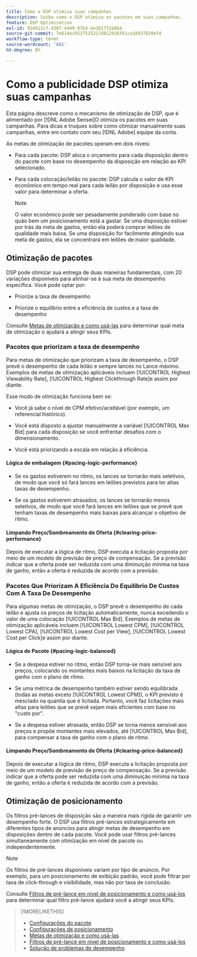 ```yaml
---
title: Como o DSP otimiza suas campanhas
description: Saiba como o DSP otimiza os pacotes em suas campanhas.
feature: DSP Optimization
exl-id: 92d411cf-4307-4449-97b4-da3817f2a0b4
source-git-commit: 7e614ecb517515217d812926f61ca10437820efd
workflow-type: tm+mt
source-wordcount: '681'
ht-degree: 0%

---
```


# Como a publicidade DSP otimiza suas campanhas

Esta página descreve como o mecanismo de otimização de DSP, que é alimentado por [!DNL Adobe Sensei]O otimiza os pacotes em suas campanhas. Para dicas e truques sobre como otimizar manualmente suas campanhas, entre em contato com seu [!DNL Adobe] equipe da conta. <!-- add link to trading playbook if we add it to help -->

As metas de otimização de pacotes operam em dois níveis:

* Para cada pacote: DSP aloca o orçamento para cada disposição dentro do pacote com base no desempenho da disposição em relação ao KPI selecionado.

* Para cada colocação/leilão no pacote: DSP calcula o valor de KPI econômico em tempo real para cada leilão por disposição e usa esse valor para determinar a oferta.

   >[!NOTE]
   >
   >O valor econômico pode ser pesadamente ponderado com base no quão bem um posicionamento está a gastar. Se uma disposição estiver por trás da meta de gastos, então ela poderá comprar leilões de qualidade mais baixa. Se uma disposição for facilmente atingindo sua meta de gastos, ela se concentrará em leilões de maior qualidade.

## Otimização de pacotes

DSP pode otimizar sua entrega de duas maneiras fundamentais, com 20 variações disponíveis para alinhar-se à sua meta de desempenho específica. Você pode optar por:

* Priorize a taxa de desempenho

* Priorize o equilíbrio entre a eficiência de custos e a taxa de desempenho

Consulte [Metas de otimização e como usá-las](optimization-goals.md) para determinar qual meta de otimização o ajudará a atingir seus KPIs.

### Pacotes que priorizam a taxa de desempenho

Para metas de otimização que priorizam a taxa de desempenho, o DSP prevê o desempenho de cada leilão e sempre lances no Lance máximo. Exemplos de metas de otimização aplicáveis incluem [!UICONTROL Highest Viewability Rate], [!UICONTROL Highest Clickthrough Rate]e assim por diante.

Esse modo de otimização funciona bem se:

* Você já sabe o nível de CPM efetivo/aceitável (por exemplo, um referencial histórico).

* Você está disposto a ajustar manualmente a variável [!UICONTROL Max Bid] para cada disposição se você enfrentar desafios com o dimensionamento.

* Você está priorizando a escala em relação à eficiência.

#### Lógica de embalagem {#pacing-logic-performance}

* Se os gastos estiverem no ritmo, os lances se tornarão mais seletivos, de modo que você só fará lances em leilões previstos para ter altas taxas de desempenho.

* Se os gastos estiverem atrasados, os lances se tornarão menos seletivos, de modo que você fará lances em leilões que se prevê que tenham taxas de desempenho mais baixas para alcançar o objetivo de ritmo.

#### Limpando Preço/Sombreamento de Oferta {#clearing-price-performance}

Depois de executar a lógica de ritmo, DSP executa a licitação proposta por meio de um modelo de previsão de preço de compensação. Se a previsão indicar que a oferta pode ser reduzida com uma diminuição mínima na taxa de ganho, então a oferta é reduzida de acordo com a previsão.

### Pacotes Que Priorizam A Eficiência Do Equilíbrio De Custos Com A Taxa De Desempenho

Para algumas metas de otimização, o DSP prevê o desempenho de cada leilão e ajusta os preços de licitação automaticamente, nunca excedendo o valor de uma colocação [!UICONTROL Max Bid]. Exemplos de metas de otimização aplicáveis incluem [!UICONTROL Lowest CPM], [!UICONTROL Lowest CPA], [!UICONTROL Lowest Cost per View], [!UICONTROL Lowest Cost per Click]e assim por diante.

#### Lógica de Pacote {#pacing-logic-balanced}

* Se a despesa estiver no ritmo, então DSP torna-se mais sensível aos preços, colocando os montantes mais baixos na licitação da taxa de ganho com o plano de ritmo.

* Se uma métrica de desempenho também estiver sendo equilibrada (todas as metas exceto [!UICONTROL Lowest CPM]), o KPI previsto é mesclado na quantia que é licitada. Portanto, você faz licitações mais altas para leilões que se prevê sejam mais eficientes com base no &quot;custo por&quot;.

* Se a despesa estiver atrasada, então DSP se torna menos sensível aos preços e propõe montantes mais elevados, até [!UICONTROL Max Bid], para compensar a taxa de ganho com o plano de ritmo.

#### Limpando Preço/Sombreamento de Oferta {#clearing-price-balanced}

Depois de executar a lógica de ritmo, DSP executa a licitação proposta por meio de um modelo de previsão de preço de compensação. Se a previsão indicar que a oferta pode ser reduzida com uma diminuição mínima na taxa de ganho, então a oferta é reduzida de acordo com a previsão.

## Otimização de posicionamento

Os filtros pré-lances de disposição são a maneira mais rígida de garantir um desempenho forte. O DSP usa filtros pré-lances estrategicamente em diferentes tipos de anúncios para atingir metas de desempenho em disposições dentro de cada pacote. Você pode usar filtros pré-lances simultaneamente com otimização em nível de pacote ou independentemente.

>[!NOTE]
>
>Os filtros de pré-lances disponíveis variam por tipo de anúncio. Por exemplo, para um posicionamento de exibição padrão, você pode filtrar por taxa de click-through e visibilidade, mas não por taxa de conclusão.

Consulte [Filtros de pré-lance em nível de posicionamento e como usá-los](optimization-pre-bid-filters.md) para determinar qual filtro pré-lance ajudará você a atingir seus KPIs.

>[!MORELIKETHIS]
>
>* [Configurações do pacote](/help/dsp/campaign-management/packages/package-settings.md)
>* [Configurações de posicionamento](/help/dsp/campaign-management/placements/placement-settings.md)
>* [Metas de otimização e como usá-las](optimization-goals.md)
>* [Filtros de pré-lance em nível de posicionamento e como usá-los](optimization-pre-bid-filters.md)
>* [Solução de problemas de desempenho](/help/dsp/optimization/troubleshooting-performance.md)

